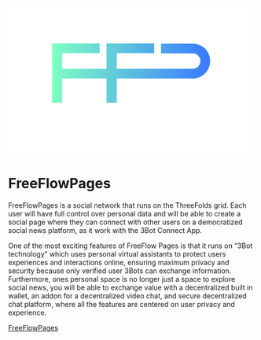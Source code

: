 ![freeflowpages logo](img/ffp-logo.jpg)

# FreeFlowPages

FreeFlowPages is a social network that runs on the ThreeFolds grid. 
Each user will have full control over personal data and will be able to create a social page where they can connect with other users on a democratized social news platform, as it work with the 3Bot Connect App.

One of the most exciting features of FreeFlow Pages is that it runs on “3Bot technology” which uses personal virtual assistants to protect users experiences and interactions online, ensuring maximum privacy and security because only verified user 3Bots can exchange information. Furthermore, ones personal space is no longer just a space to explore social news, you will be able to exchange value with a decentralized built in wallet, an addon for a decentralized video chat, and secure decentralized chat platform, where all the features are centered on user privacy and experience. 

[FreeFlowPages](http://www.freeflowpages.com)